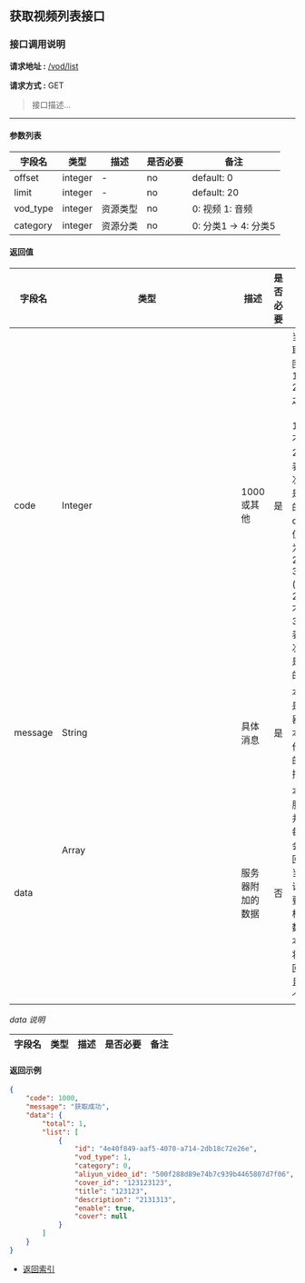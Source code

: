 ## 获取视频列表接口

### 接口调用说明

__请求地址 :__ [/vod/list](#)

__请求方式 :__ GET

> 接口描述...

--------------------------------------

#### 参数列表

|字段名|类型|描述|是否必要|备注|
|-|-|-|-|-|
|offset|integer|-|no|default: 0|
|limit|integer|-|no|default: 20|
|vod_type|integer|资源类型|no|0: 视频 1: 音频|
|category|integer|资源分类|no|0: 分类1 -> 4: 分类5|

#### 返回值

|字段名|类型|描述|是否必要|备注|
|-|-|-|-|-|
|code|Integer|1000 或其他|是|当code取值范围为 1000 - 2000 之间时（包含1000, 不包含2000）表示此次操作是成功的。当code取值范围为 2000 - 3000 (包含2000, 不包含3000)表示此次操作是失败的|
|message|String|具体消息|是|本字段是服务器对于本次操作结果的消息描述|
|data|Array<Object>|服务器附加的数据|否|本字段服务器并不是每次都会返回，大当每次请求需要返回相应的数据时本字段将会返回，并且是一个数组|

_data 说明_

|字段名|类型|描述|是否必要|备注|
|-|-|-|-|-|



#### 返回示例

```json
{
    "code": 1000,
    "message": "获取成功",
    "data": {
        "total": 1,
        "list": [
            {
                "id": "4e40f849-aaf5-4070-a714-2db18c72e26e",
                "vod_type": 1,
                "category": 0,
                "aliyun_video_id": "500f288d89e74b7c939b4465807d7f06",
                "cover_id": "123123123",
                "title": "123123",
                "description": "2131313",
                "enable": true,
                "cover": null
            }
        ]
    }
}

```

* [返回索引](../readme.md)
